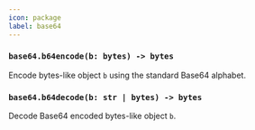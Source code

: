 ```yaml
---
icon: package
label: base64
---
```


### `base64.b64encode(b: bytes) -> bytes`

Encode bytes-like object `b` using the standard Base64 alphabet.

### `base64.b64decode(b: str | bytes) -> bytes`

Decode Base64 encoded bytes-like object `b`.
